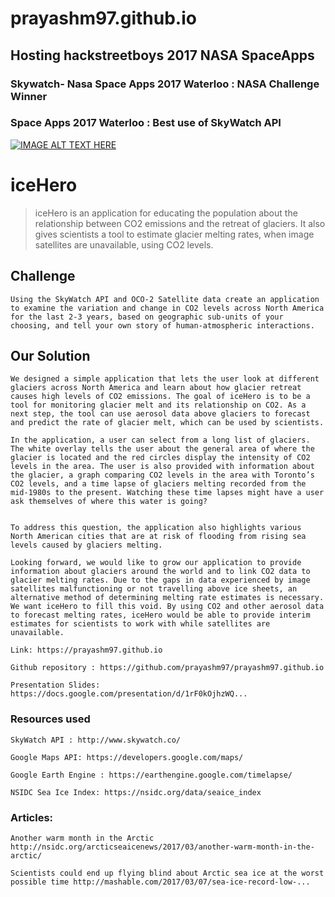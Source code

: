 # prayashm97.github.io
## Hosting hackstreetboys 2017 NASA SpaceApps

### Skywatch- Nasa Space Apps 2017 Waterloo : NASA Challenge Winner
### Space Apps 2017 Waterloo : Best use of SkyWatch API

[![IMAGE ALT TEXT HERE](http://img.youtube.com/vi/IBPh9Sa0lUU/0.jpg)](http://www.youtube.com/watch?v=IBPh9Sa0lUU)

# iceHero
>iceHero is an application for educating the population about the relationship between CO2 emissions and the retreat of glaciers. 
>It also gives scientists a tool to estimate glacier melting rates, when image satellites are unavailable, using CO2 levels.

## Challenge 
```
Using the SkyWatch API and OCO-2 Satellite data create an application to examine the variation and change in CO2 levels across North America for the last 2-3 years, based on geographic sub-units of your choosing, and tell your own story of human-atmospheric interactions.
```
## Our Solution
```
We designed a simple application that lets the user look at different glaciers across North America and learn about how glacier retreat causes high levels of CO2 emissions. The goal of iceHero is to be a tool for monitoring glacier melt and its relationship on CO2. As a next step, the tool can use aerosol data above glaciers to forecast and predict the rate of glacier melt, which can be used by scientists.

In the application, a user can select from a long list of glaciers. The white overlay tells the user about the general area of where the glacier is located and the red circles display the intensity of CO2 levels in the area. The user is also provided with information about the glacier, a graph comparing CO2 levels in the area with Toronto’s CO2 levels, and a time lapse of glaciers melting recorded from the mid-1980s to the present. Watching these time lapses might have a user ask themselves of where this water is going?


To address this question, the application also highlights various North American cities that are at risk of flooding from rising sea levels caused by glaciers melting.

Looking forward, we would like to grow our application to provide information about glaciers around the world and to link CO2 data to glacier melting rates. Due to the gaps in data experienced by image satellites malfunctioning or not travelling above ice sheets, an alternative method of determining melting rate estimates is necessary. We want iceHero to fill this void. By using CO2 and other aerosol data to forecast melting rates, iceHero would be able to provide interim estimates for scientists to work with while satellites are unavailable.

```
```
Link: https://prayashm97.github.io

Github repository : https://github.com/prayashm97/prayashm97.github.io

Presentation Slides: https://docs.google.com/presentation/d/1rF0kOjhzWQ...

```

### Resources used
```
SkyWatch API : http://www.skywatch.co/

Google Maps API: https://developers.google.com/maps/

Google Earth Engine : https://earthengine.google.com/timelapse/

NSIDC Sea Ice Index: https://nsidc.org/data/seaice_index
```

### Articles:
```
Another warm month in the Arctic http://nsidc.org/arcticseaicenews/2017/03/another-warm-month-in-the-arctic/

Scientists could end up flying blind about Arctic sea ice at the worst possible time http://mashable.com/2017/03/07/sea-ice-record-low-...

```
